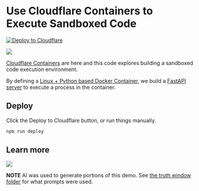 # Use Cloudflare Containers to Execute Sandboxed Code

[![Deploy to Cloudflare](https://deploy.workers.cloudflare.com/button)](https://deploy.workers.cloudflare.com/?url=https://github.com/craigsdennis/sandboxing-day-containers)

[<img src="https://img.youtube.com/vi/ILXqT-ddIFw/0.jpg">](https://youtu.be/ILXqT-ddIFw "Use Cloudflare Containers to create a sandbox")

[Cloudflare Containers](https://developers.cloudflare.com/containers/) are here and this code explores building a sandboxed code execution environment.

By defining a [Linux + Python based Docker Container](./Dockerfile), we build a [FastAPI server](https://fastapi.tiangolo.com/) to execute a process in the container.

## Deploy

Click the Deploy to Cloudflare button, or run things manually.

```bash
npm run deploy
```

## Learn more


[<img src="https://img.youtube.com/vi/oyOaxMY4eNo/0.jpg">](https://youtu.be/oyOaxMY4eNo "Containers 101")


__NOTE__ AI was used to generate portions of this demo. See [the truth window folder](./truth-window/) for what prompts were used.